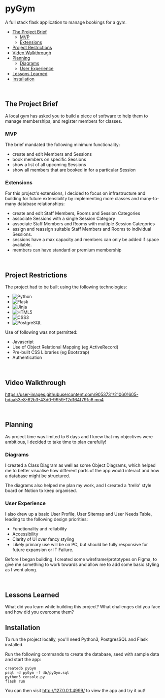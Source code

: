 # pyGym

A full stack flask application to manage bookings for a gym.

- [The Project Brief](#the-project-brief)
  * [MVP](#mvp)
  * [Extensions](#extensions)
- [Project Restrictions](#project-restrictions)
- [Video Walkthrough](#video-walkthrough)
- [Planning](#planning)
  * [Diagrams](#diagrams)
  * [User Experience](#user-experience)
- [Lessons Learned](#lessons-learned)
- [Installation](#installation)

 <br>

## The Project Brief
A local gym has asked you to build a piece of software to help them to manage memberships, and register members for classes.

### MVP
The brief mandated the following minimum functionality:
- create and edit Members and Sessions
- book members on specific Sessions
- show a list of all upcoming Sessions
- show all members that are booked in for a particular Session

### Extensions
For this project's extensions, I decided to focus on infrastructure and building for future extensibility by implementing more classes and many-to-many database relationships:

- create and edit Staff Members, Rooms and Session Categories
- associate Sessions with a single Session Category 
- associate Staff Members and Rooms with multiple Session Categories
- assign and reassign suitable Staff Members and Rooms to individual Sessions.
- sessions have a max capacity and members can only be added if space available.
- members can have standard or premium membership

 <br>

## Project Restrictions

The project had to be built using  the following technologies:

- ![Python](https://img.shields.io/badge/Python-14354C?style=for-the-badge&logo=python&logoColor=white)
- ![Flask](https://img.shields.io/badge/Flask-000000?style=for-the-badge&logo=flask&logoColor=white)
- ![Jinja](https://img.shields.io/badge/jinja-white.svg?style=for-the-badge&logo=jinja&logoColor=black)
- ![HTML5](https://img.shields.io/badge/HTML5-E34F26?style=for-the-badge&logo=html5&logoColor=white)
- ![CSS3](https://img.shields.io/badge/CSS3-1572B6?style=for-the-badge&logo=css3&logoColor=white)
- ![PostgreSQL](https://img.shields.io/badge/PostgreSQL-316192?style=for-the-badge&logo=postgresql&logoColor=white)

Use of following was not permitted:
- Javascript
- Use of Object Relational Mapping (eg ActiveRecord)
- Pre-built CSS Libraries (eg Bootstrap)
- Authentication

 <br>

## Video Walkthrough

https://user-images.githubusercontent.com/9053731/210601605-bdaa53e8-82b3-43d0-9959-12d164f791c8.mp4

 <br>

## Planning

As project time was limited to 6 days and I knew that my objectives were ambitious, I decided to take time to plan carefully!

### Diagrams

I created a Class Diagram as well as some Object Diagrams, which helped me to better visualise how different parts of the app would interact and how a database might be structured.    

The  diagrams also helped me plan my work, and I created a 'trello' style board on Notion to keep organised.

### User Experience

I also drew up a basic User Profile, User Sitemap and User Needs Table, leading to the following design priorities:

- Functionality and reliability
- Accessibility
- Clarity of UI over fancy styling
- Likely primary use will be on PC, but should be fully responsive for future expansion or IT Failure.

Before I began building, I created some wireframe/prototypes on Figma, to give me something to work towards and allow me to add some basic styling as I went along.

 <br>


## Lessons Learned

What did you learn while building this project? What challenges did you face and how did you overcome them?


## Installation

To run the project locally, you'll need Python3, PostgresSQL and Flask installed.

Run the following commands to create the database, seed with sample data and start the app:

```
createdb pyGym
psql -d pyGym -f db/pyGym.sql
python3 console.py
flask run
```

You can then visit http://127.0.0.1:4999/ to view the app and try it out!



